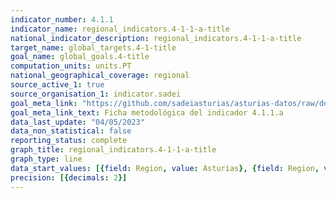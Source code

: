 ```yaml
---
indicator_number: 4.1.1
indicator_name: regional_indicators.4-1-1-a-title
national_indicator_description: regional_indicators.4-1-1-a-title
target_name: global_targets.4-1-title
goal_name: global_goals.4-title
computation_units: units.PT
national_geographical_coverage: regional
source_active_1: true
source_organisation_1: indicator.sadei
goal_meta_link: "https://github.com/sadeiasturias/asturias-datos/raw/develop/descargas/metodologia/4.1.1.a.pdf"
goal_meta_link_text: Ficha metodológica del indicador 4.1.1.a
data_last_update: "04/05/2023"
data_non_statistical: false
reporting_status: complete
graph_title: regional_indicators.4-1-1-a-title
graph_type: line
data_start_values: [{field: Region, value: Asturias}, {field: Region, value: España}]
precision: [{decimals: 2}]
---
```

